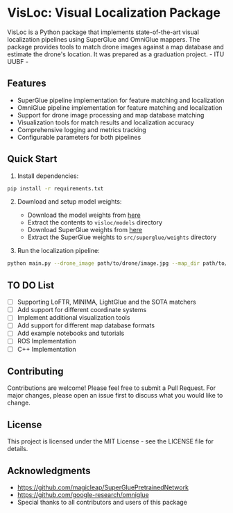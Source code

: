 # VisLoc: Visual Localization Package

VisLoc is a Python package that implements state-of-the-art visual localization pipelines using SuperGlue and OmniGlue mappers. The package provides tools to match drone images against a map database and estimate the drone's location. It was prepared as a graduation project. - ITU UUBF -

## Features

- SuperGlue pipeline implementation for feature matching and localization
- OmniGlue pipeline implementation for feature matching and localization
- Support for drone image processing and map database matching
- Visualization tools for match results and localization accuracy
- Comprehensive logging and metrics tracking
- Configurable parameters for both pipelines

## Quick Start

1. Install dependencies:
```bash
pip install -r requirements.txt
```

2. Download and setup model weights:
   - Download the model weights from [here](https://drive.google.com/file/d/1znZQYihtus5DGZDhwl_TY1a57Mra3kCP/view?usp=sharing)
   - Extract the contents to `visloc/models` directory
   - Download SuperGlue weights from [here](https://drive.google.com/file/d/1g1pjdRa4ekCHNFBPq4s-wP-d2lMHt1U1/view?usp=drive_link)
   - Extract the SuperGlue weights to `src/superglue/weights` directory

3. Run the localization pipeline:
```bash
python main.py --drone_image path/to/drone/image.jpg --map_dir path/to/map/images
```


## TO DO List
- [ ] Supporting LoFTR, MINIMA, LightGlue and the SOTA matchers
- [ ] Add support for different coordinate systems
- [ ] Implement additional visualization tools
- [ ] Add support for different map database formats
- [ ] Add example notebooks and tutorials
- [ ] ROS Implementation
- [ ] C++ Implementation

## Contributing

Contributions are welcome! Please feel free to submit a Pull Request. For major changes, please open an issue first to discuss what you would like to change.

## License

This project is licensed under the MIT License - see the LICENSE file for details.

## Acknowledgments

- https://github.com/magicleap/SuperGluePretrainedNetwork
- https://github.com/google-research/omniglue
- Special thanks to all contributors and users of this package 
